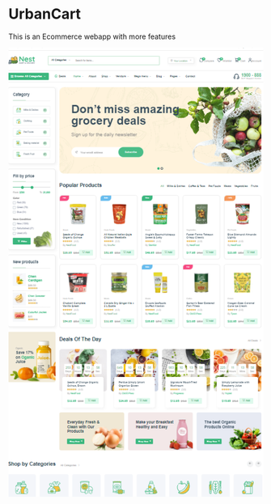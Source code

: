 # UrbanCart
This is an Ecommerce webapp with more features

<img src="https://github.com/wisdom-geek/UrbanCart/blob/main/static/assets/imgs/display/urbancart.png" alt="Urban Cart Logo" width="1000" heigth="400">
